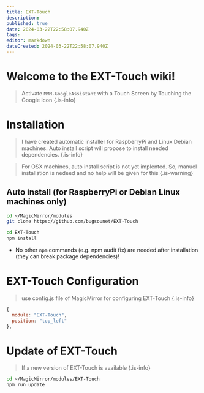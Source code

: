 ```yaml
---
title: EXT-Touch
description: 
published: true
date: 2024-03-22T22:58:07.940Z
tags: 
editor: markdown
dateCreated: 2024-03-22T22:58:07.940Z
---
```


# Welcome to the EXT-Touch wiki!

> Activate `MMM-GoogleAssistant` with a Touch Screen by Touching the Google Icon
{.is-info}

# Installation

> I have created automatic installer for RaspberryPi and Linux Debian machines.
> Auto install script will propose to install needed dependencies.
{.is-info}

> For OSX machines, auto install script is not yet implented.
> So, manuel installation is nedeed and no help will be given for this
{.is-warning}

## Auto install (for RaspberryPi or Debian Linux machines only)
```sh
cd ~/MagicMirror/modules
git clone https://github.com/bugsounet/EXT-Touch

cd EXT-Touch
npm install
```
 * No other `npm` commands (e.g. npm audit fix) are needed after installation (they can break package dependencies)!

# EXT-Touch Configuration

> use config.js file of MagicMirror for configuring EXT-Touch
{.is-info}


```js
{
  module: "EXT-Touch",
  position: "top_left"
},
```

# Update of EXT-Touch
> If a new version of EXT-Touch is available
{.is-info}

```sh
cd ~/MagicMirror/modules/EXT-Touch
npm run update
```
